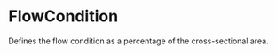 FlowCondition
=============

Defines the flow condition as a percentage of the cross-sectional area.
